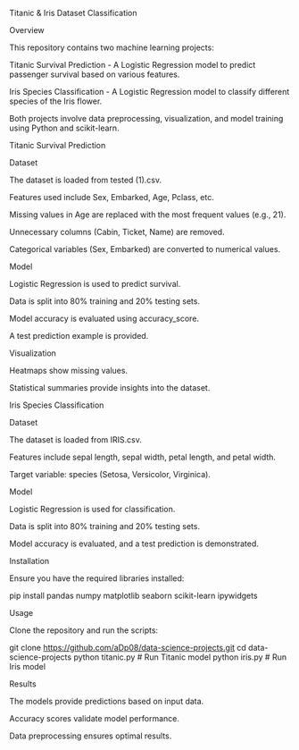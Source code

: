 Titanic & Iris Dataset Classification

Overview

This repository contains two machine learning projects:

Titanic Survival Prediction - A Logistic Regression model to predict passenger survival based on various features.

Iris Species Classification - A Logistic Regression model to classify different species of the Iris flower.

Both projects involve data preprocessing, visualization, and model training using Python and scikit-learn.

Titanic Survival Prediction

Dataset

The dataset is loaded from tested (1).csv.

Features used include Sex, Embarked, Age, Pclass, etc.

Missing values in Age are replaced with the most frequent values (e.g., 21).

Unnecessary columns (Cabin, Ticket, Name) are removed.

Categorical variables (Sex, Embarked) are converted to numerical values.

Model

Logistic Regression is used to predict survival.

Data is split into 80% training and 20% testing sets.

Model accuracy is evaluated using accuracy_score.

A test prediction example is provided.

Visualization

Heatmaps show missing values.

Statistical summaries provide insights into the dataset.

Iris Species Classification

Dataset

The dataset is loaded from IRIS.csv.

Features include sepal length, sepal width, petal length, and petal width.

Target variable: species (Setosa, Versicolor, Virginica).

Model

Logistic Regression is used for classification.

Data is split into 80% training and 20% testing sets.

Model accuracy is evaluated, and a test prediction is demonstrated.

Installation

Ensure you have the required libraries installed:

pip install pandas numpy matplotlib seaborn scikit-learn ipywidgets

Usage

Clone the repository and run the scripts:

git clone https://github.com/aDp08/data-science-projects.git
cd data-science-projects
python titanic.py  # Run Titanic model
python iris.py     # Run Iris model

Results

The models provide predictions based on input data.

Accuracy scores validate model performance.

Data preprocessing ensures optimal results.
